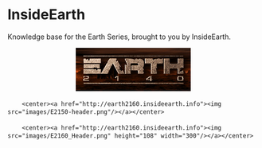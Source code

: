 # InsideEarth

Knowledge base for the Earth Series, brought to you by InsideEarth.

<body>
		<center><a href="http://earth2160.insideearth.info"><img src="images/Earth2140_Header.jpg"/></a></center>

		<center><a href="http://earth2160.insideearth.info"><img src="images/E2150-header.png"/></a></center>

		<center><a href="http://earth2160.insideearth.info"><img src="images/E2160_Header.png" height="108" width="300"/></a></center>
</body>

